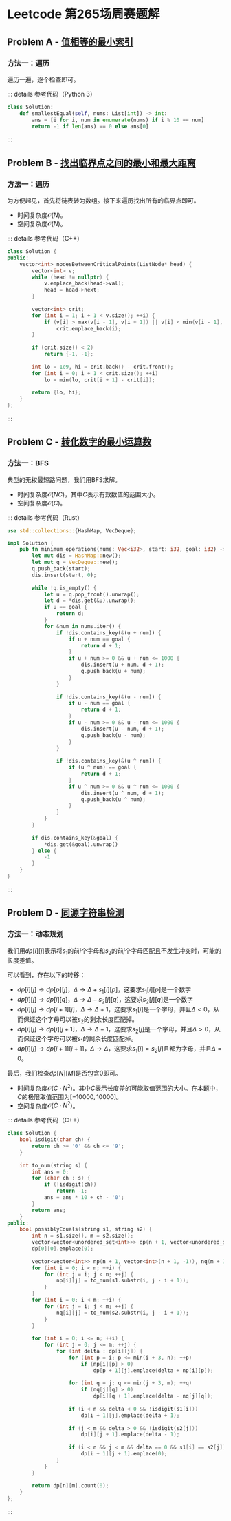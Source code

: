 # Leetcode 第265场周赛题解

## Problem A - [值相等的最小索引](https://leetcode-cn.com/problems/smallest-index-with-equal-value/)

### 方法一：遍历

遍历一遍，逐个检查即可。

::: details 参考代码（Python 3）

```python
class Solution:
    def smallestEqual(self, nums: List[int]) -> int:
        ans = [i for i, num in enumerate(nums) if i % 10 == num]
        return -1 if len(ans) == 0 else ans[0]
```

:::

## Problem B - [找出临界点之间的最小和最大距离](https://leetcode-cn.com/problems/find-the-minimum-and-maximum-number-of-nodes-between-critical-points/)

### 方法一：遍历

为方便起见，首先将链表转为数组。接下来遍历找出所有的临界点即可。

- 时间复杂度$\mathcal{O}(N)$。
- 空间复杂度$\mathcal{O}(N)$。

::: details 参考代码（C++）

```cpp
class Solution {
public:
    vector<int> nodesBetweenCriticalPoints(ListNode* head) {
        vector<int> v;
        while (head != nullptr) {
            v.emplace_back(head->val);
            head = head->next;
        }
        
        vector<int> crit;
        for (int i = 1; i + 1 < v.size(); ++i) {
            if (v[i] > max(v[i - 1], v[i + 1]) || v[i] < min(v[i - 1], v[i + 1]))
                crit.emplace_back(i);
        }
        
        if (crit.size() < 2)
            return {-1, -1};
        
        int lo = 1e9, hi = crit.back() - crit.front();
        for (int i = 0; i + 1 < crit.size(); ++i)
            lo = min(lo, crit[i + 1] - crit[i]);
        
        return {lo, hi};
    }
};
```

:::

## Problem C - [转化数字的最小运算数](https://leetcode-cn.com/problems/minimum-operations-to-convert-number/)

### 方法一：BFS

典型的无权最短路问题，我们用BFS求解。

- 时间复杂度$\mathcal{O}(NC)$，其中$C$表示有效数值的范围大小。
- 空间复杂度$\mathcal{O}(C)$。

::: details 参考代码（Rust）

```rust
use std::collections::{HashMap, VecDeque};

impl Solution {
    pub fn minimum_operations(nums: Vec<i32>, start: i32, goal: i32) -> i32 {
        let mut dis = HashMap::new();
        let mut q = VecDeque::new();
        q.push_back(start);
        dis.insert(start, 0);
        
        while !q.is_empty() {
            let u = q.pop_front().unwrap();
            let d = *dis.get(&u).unwrap();
            if u == goal {
                return d;
            }
            for &num in nums.iter() {
                if !dis.contains_key(&(u + num)) {
                    if u + num == goal {
                        return d + 1;
                    }
                    if u + num >= 0 && u + num <= 1000 {
                        dis.insert(u + num, d + 1);
                        q.push_back(u + num);
                    }
                }
                
                if !dis.contains_key(&(u - num)) {
                    if u - num == goal {
                        return d + 1;
                    }
                    if u - num >= 0 && u - num <= 1000 {
                        dis.insert(u - num, d + 1);
                        q.push_back(u - num);
                    }
                }
                
                if !dis.contains_key(&(u ^ num)) {
                    if (u ^ num) == goal {
                        return d + 1;
                    }
                    if u ^ num >= 0 && u ^ num <= 1000 {
                        dis.insert(u ^ num, d + 1);
                        q.push_back(u ^ num);
                    }
                }
            }
        }
        
        if dis.contains_key(&goal) {
            *dis.get(&goal).unwrap()
        } else {
            -1
        }
    }
}
```

:::

## Problem D - [同源字符串检测](https://leetcode-cn.com/contest/problems/check-if-an-original-string-exists-given-two-encoded-strings/)

### 方法一：动态规划

我们用$dp[i][j]$表示将$s_1$的前$i$个字母和$s_2$的前$j$个字母匹配且不发生冲突时，可能的长度差值。

可以看到，存在以下的转移：

- $dp[i][j]\rightarrow dp[p][j]$，$\Delta\rightarrow\Delta+s_1[i][p]$，这要求$s_1[i][p]$是一个数字
- $dp[i][j]\rightarrow dp[i][q]$，$\Delta\rightarrow\Delta-s_2[j][q]$，这要求$s_2[j][q]$是一个数字
- $dp[i][j]\rightarrow dp[i+1][j]$，$\Delta\rightarrow\Delta+1$，这要求$s_1[i]$是一个字母，并且$\Delta<0$，从而保证这个字母可以被$s_2$的剩余长度匹配掉。
- $dp[i][j]\rightarrow dp[i][j+1]$，$\Delta\rightarrow\Delta-1$，这要求$s_2[j]$是一个字母，并且$\Delta>0$，从而保证这个字母可以被$s_1$的剩余长度匹配掉。
- $dp[i][j]\rightarrow dp[i+1][j+1]$，$\Delta\rightarrow\Delta$，这要求$s_1[i]=s_2[j]$且都为字母，并且$\Delta=0$。

最后，我们检查$dp[N][M]$是否包含$0$即可。

- 时间复杂度$\mathcal{O}(C\cdot N^2)$。其中$C$表示长度差的可能取值范围的大小。在本题中，$C$的极限取值范围为$[-10000, 10000]$。
- 空间复杂度$\mathcal{O}(C\cdot N^2)$。

::: details 参考代码（C++）

```cpp
class Solution {
    bool isdigit(char ch) {
        return ch >= '0' && ch <= '9';
    }
    
    int to_num(string s) {
        int ans = 0;
        for (char ch : s) {
            if (!isdigit(ch))
                return -1;
            ans = ans * 10 + ch - '0';
        }
        return ans;
    }
public:
    bool possiblyEquals(string s1, string s2) {
        int n = s1.size(), m = s2.size();
        vector<vector<unordered_set<int>>> dp(n + 1, vector<unordered_set<int>>(m + 1));
        dp[0][0].emplace(0);
        
        vector<vector<int>> np(n + 1, vector<int>(n + 1, -1)), nq(m + 1, vector<int>(m + 1, -1));
        for (int i = 0; i < n; ++i) {
            for (int j = i; j < n; ++j) {
                np[i][j] = to_num(s1.substr(i, j - i + 1));
            }
        }
        for (int i = 0; i < m; ++i) {
            for (int j = i; j < m; ++j) {
                nq[i][j] = to_num(s2.substr(i, j - i + 1));
            }
        }
                
        for (int i = 0; i <= n; ++i) {
            for (int j = 0; j <= m; ++j) {
                for (int delta : dp[i][j]) {
                    for (int p = i; p <= min(i + 3, n); ++p)
                        if (np[i][p] > 0) 
                            dp[p + 1][j].emplace(delta + np[i][p]);
                    
                    for (int q = j; q <= min(j + 3, m); ++q)
                        if (nq[j][q] > 0) 
                            dp[i][q + 1].emplace(delta - nq[j][q]);
                    
                    if (i < n && delta < 0 && !isdigit(s1[i])) 
                        dp[i + 1][j].emplace(delta + 1);
                            
                    if (j < m && delta > 0 && !isdigit(s2[j])) 
                        dp[i][j + 1].emplace(delta - 1);
                            
                    if (i < n && j < m && delta == 0 && s1[i] == s2[j])
                        dp[i + 1][j + 1].emplace(0);
                }
            }
        }
        
        return dp[n][m].count(0);
    }
};
```

:::

<Utterances />
